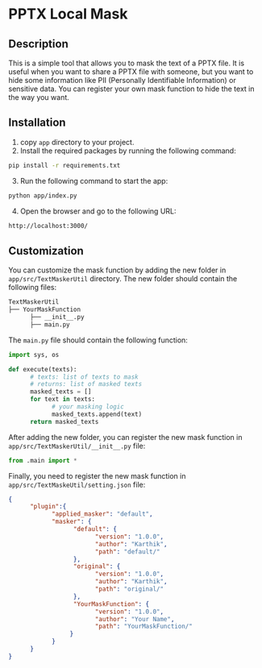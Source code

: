 # PPTX Local Mask

## Description
This is a simple tool that allows you to mask the text of a PPTX file. 
It is useful when you want to share a PPTX file with someone, but you want to hide some information like PII (Personally Identifiable Information) or sensitive data.
You can register your own mask function to hide the text in the way you want.

## Installation
1. copy `app` directory to your project.
2. Install the required packages by running the following command:
```bash
pip install -r requirements.txt
```
3. Run the following command to start the app:
```bash
python app/index.py
```
4. Open the browser and go to the following URL:
```bash
http://localhost:3000/
```

## Customization
You can customize the mask function by adding the new folder in `app/src/TextMaskerUtil` directory.
The new folder should contain the following files:
```bash
TextMaskerUtil
├── YourMaskFunction
      ├── __init__.py
      ├── main.py
```
The `main.py` file should contain the following function:
```python
import sys, os

def execute(texts):
      # texts: list of texts to mask
      # returns: list of masked texts
      masked_texts = []
      for text in texts:
            # your masking logic
            masked_texts.append(text)
      return masked_texts
```
After adding the new folder, you can register the new mask function in `app/src/TextMaskerUtil/__init__.py` file:
```python
from .main import *
```
Finally, you need to register the new mask function in `app/src/TextMaskeUtil/setting.json` file:
```json
{
      "plugin":{
            "applied_masker": "default",
            "masker": {
                  "default": {
                        "version": "1.0.0",
                        "author": "Karthik",
                        "path": "default/"
                  },
                  "original": {
                        "version": "1.0.0",
                        "author": "Karthik",
                        "path": "original/"
                  },
                  "YourMaskFunction": {
                        "version": "1.0.0",
                        "author": "Your Name",
                        "path": "YourMaskFunction/"
                 }
            }
      }
}
```
